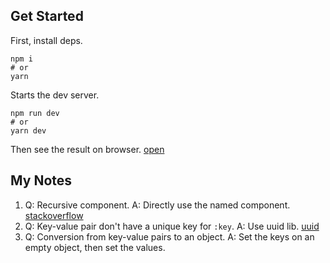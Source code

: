 ## Get Started

First, install deps.

```shell
npm i
# or
yarn
```

Starts the dev server.

```shell
npm run dev
# or
yarn dev
```

Then see the result on browser. [open](http://127.0.0.1:5173/)

## My Notes

1. Q: Recursive component. A: Directly use the named component. [stackoverflow](https://stackoverflow.com/questions/73219106/recursion-in-single-file-components-vue-js-3)
2. Q: Key-value pair don't have a unique key for `:key`. A: Use uuid lib. [uuid](https://www.npmjs.com/package/uuid)
3. Q: Conversion from key-value pairs to an object. A: Set the keys on an empty object, then set the values.
